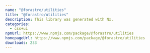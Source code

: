 ```yaml
---
name: "@forastro/utilities"
title: "@forastro/utilities"
description: This library was generated with Nx.
categories:
  - css+ui
npmUrl: https://www.npmjs.com/package/@forastro/utilities
homepageUrl: https://www.npmjs.com/package/@forastro/utilities
downloads: 233
---
```

